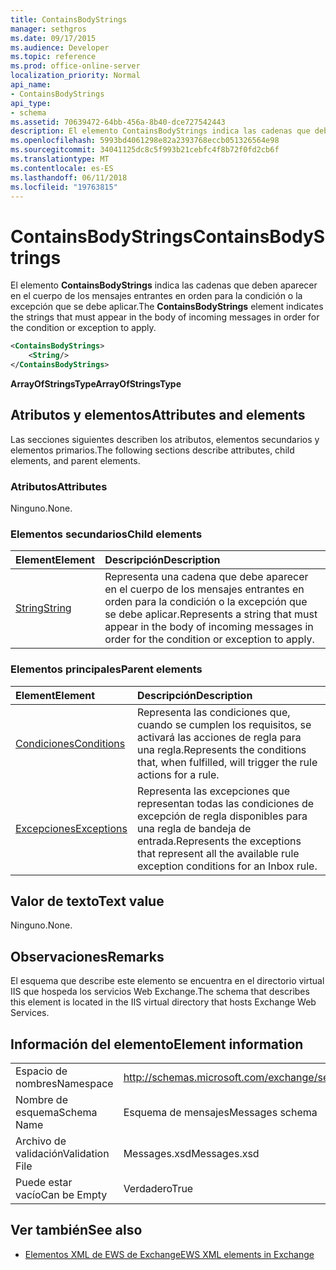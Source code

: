 ```yaml
---
title: ContainsBodyStrings
manager: sethgros
ms.date: 09/17/2015
ms.audience: Developer
ms.topic: reference
ms.prod: office-online-server
localization_priority: Normal
api_name:
- ContainsBodyStrings
api_type:
- schema
ms.assetid: 70639472-64bb-456a-8b40-dce727542443
description: El elemento ContainsBodyStrings indica las cadenas que deben aparecer en el cuerpo de los mensajes entrantes en orden para la condición o la excepción que se debe aplicar.
ms.openlocfilehash: 5993bd4061298e82a2393768eccb051326564e98
ms.sourcegitcommit: 34041125dc8c5f993b21cebfc4f8b72f0fd2cb6f
ms.translationtype: MT
ms.contentlocale: es-ES
ms.lasthandoff: 06/11/2018
ms.locfileid: "19763815"
---
```

# <a name="containsbodystrings"></a><span data-ttu-id="80d90-103">ContainsBodyStrings</span><span class="sxs-lookup"><span data-stu-id="80d90-103">ContainsBodyStrings</span></span>

<span data-ttu-id="80d90-104">El elemento **ContainsBodyStrings** indica las cadenas que deben aparecer en el cuerpo de los mensajes entrantes en orden para la condición o la excepción que se debe aplicar.</span><span class="sxs-lookup"><span data-stu-id="80d90-104">The **ContainsBodyStrings** element indicates the strings that must appear in the body of incoming messages in order for the condition or exception to apply.</span></span> 
  
```XML
<ContainsBodyStrings>
    <String/>
</ContainsBodyStrings>
```

 <span data-ttu-id="80d90-105">**ArrayOfStringsType**</span><span class="sxs-lookup"><span data-stu-id="80d90-105">**ArrayOfStringsType**</span></span>
## <a name="attributes-and-elements"></a><span data-ttu-id="80d90-106">Atributos y elementos</span><span class="sxs-lookup"><span data-stu-id="80d90-106">Attributes and elements</span></span>

<span data-ttu-id="80d90-107">Las secciones siguientes describen los atributos, elementos secundarios y elementos primarios.</span><span class="sxs-lookup"><span data-stu-id="80d90-107">The following sections describe attributes, child elements, and parent elements.</span></span>
  
### <a name="attributes"></a><span data-ttu-id="80d90-108">Atributos</span><span class="sxs-lookup"><span data-stu-id="80d90-108">Attributes</span></span>

<span data-ttu-id="80d90-109">Ninguno.</span><span class="sxs-lookup"><span data-stu-id="80d90-109">None.</span></span>
  
### <a name="child-elements"></a><span data-ttu-id="80d90-110">Elementos secundarios</span><span class="sxs-lookup"><span data-stu-id="80d90-110">Child elements</span></span>

|<span data-ttu-id="80d90-111">**Element**</span><span class="sxs-lookup"><span data-stu-id="80d90-111">**Element**</span></span>|<span data-ttu-id="80d90-112">**Descripción**</span><span class="sxs-lookup"><span data-stu-id="80d90-112">**Description**</span></span>|
|:-----|:-----|
|[<span data-ttu-id="80d90-113">String</span><span class="sxs-lookup"><span data-stu-id="80d90-113">String</span></span>](string.md) <br/> |<span data-ttu-id="80d90-114">Representa una cadena que debe aparecer en el cuerpo de los mensajes entrantes en orden para la condición o la excepción que se debe aplicar.</span><span class="sxs-lookup"><span data-stu-id="80d90-114">Represents a string that must appear in the body of incoming messages in order for the condition or exception to apply.</span></span>  <br/> |
   
### <a name="parent-elements"></a><span data-ttu-id="80d90-115">Elementos principales</span><span class="sxs-lookup"><span data-stu-id="80d90-115">Parent elements</span></span>

|<span data-ttu-id="80d90-116">**Element**</span><span class="sxs-lookup"><span data-stu-id="80d90-116">**Element**</span></span>|<span data-ttu-id="80d90-117">**Descripción**</span><span class="sxs-lookup"><span data-stu-id="80d90-117">**Description**</span></span>|
|:-----|:-----|
|[<span data-ttu-id="80d90-118">Condiciones</span><span class="sxs-lookup"><span data-stu-id="80d90-118">Conditions</span></span>](conditions.md) <br/> |<span data-ttu-id="80d90-119">Representa las condiciones que, cuando se cumplen los requisitos, se activará las acciones de regla para una regla.</span><span class="sxs-lookup"><span data-stu-id="80d90-119">Represents the conditions that, when fulfilled, will trigger the rule actions for a rule.</span></span>  <br/> |
|[<span data-ttu-id="80d90-120">Excepciones</span><span class="sxs-lookup"><span data-stu-id="80d90-120">Exceptions</span></span>](exceptions.md) <br/> |<span data-ttu-id="80d90-121">Representa las excepciones que representan todas las condiciones de excepción de regla disponibles para una regla de bandeja de entrada.</span><span class="sxs-lookup"><span data-stu-id="80d90-121">Represents the exceptions that represent all the available rule exception conditions for an Inbox rule.</span></span>  <br/> |
   
## <a name="text-value"></a><span data-ttu-id="80d90-122">Valor de texto</span><span class="sxs-lookup"><span data-stu-id="80d90-122">Text value</span></span>

<span data-ttu-id="80d90-123">Ninguno.</span><span class="sxs-lookup"><span data-stu-id="80d90-123">None.</span></span>
  
## <a name="remarks"></a><span data-ttu-id="80d90-124">Observaciones</span><span class="sxs-lookup"><span data-stu-id="80d90-124">Remarks</span></span>

<span data-ttu-id="80d90-125">El esquema que describe este elemento se encuentra en el directorio virtual IIS que hospeda los servicios Web Exchange.</span><span class="sxs-lookup"><span data-stu-id="80d90-125">The schema that describes this element is located in the IIS virtual directory that hosts Exchange Web Services.</span></span>
  
## <a name="element-information"></a><span data-ttu-id="80d90-126">Información del elemento</span><span class="sxs-lookup"><span data-stu-id="80d90-126">Element information</span></span>

|||
|:-----|:-----|
|<span data-ttu-id="80d90-127">Espacio de nombres</span><span class="sxs-lookup"><span data-stu-id="80d90-127">Namespace</span></span>  <br/> |http://schemas.microsoft.com/exchange/services/2006/messages  <br/> |
|<span data-ttu-id="80d90-128">Nombre de esquema</span><span class="sxs-lookup"><span data-stu-id="80d90-128">Schema Name</span></span>  <br/> |<span data-ttu-id="80d90-129">Esquema de mensajes</span><span class="sxs-lookup"><span data-stu-id="80d90-129">Messages schema</span></span>  <br/> |
|<span data-ttu-id="80d90-130">Archivo de validación</span><span class="sxs-lookup"><span data-stu-id="80d90-130">Validation File</span></span>  <br/> |<span data-ttu-id="80d90-131">Messages.xsd</span><span class="sxs-lookup"><span data-stu-id="80d90-131">Messages.xsd</span></span>  <br/> |
|<span data-ttu-id="80d90-132">Puede estar vacío</span><span class="sxs-lookup"><span data-stu-id="80d90-132">Can be Empty</span></span>  <br/> |<span data-ttu-id="80d90-133">Verdadero</span><span class="sxs-lookup"><span data-stu-id="80d90-133">True</span></span>  <br/> |
   
## <a name="see-also"></a><span data-ttu-id="80d90-134">Ver también</span><span class="sxs-lookup"><span data-stu-id="80d90-134">See also</span></span>



- [<span data-ttu-id="80d90-135">Elementos XML de EWS de Exchange</span><span class="sxs-lookup"><span data-stu-id="80d90-135">EWS XML elements in Exchange</span></span>](ews-xml-elements-in-exchange.md)

